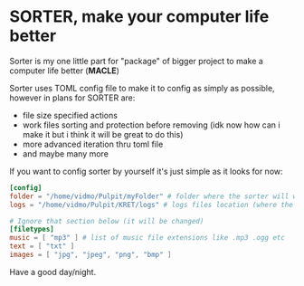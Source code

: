 # SORTER, make your computer life better
Sorter is my one little part for "package" of bigger project to make a computer life better (**MACLE**)

Sorter uses TOML config file to make it to config as simply as possible, however in plans for SORTER are:

- file size specified actions
- work files sorting and protection before removing (idk now how can i make it but i think it will be great to do this)
- more advanced iteration thru toml file
- and maybe many more


If you want to config sorter by yourself it's just simple as it looks for now:
```toml
[config]
folder = "/home/vidmo/Pulpit/myFolder" # folder where the sorter will work on
logs = "/home/vidmo/Pulpit/KRET/logs" # logs files location (where the logs stored)

# Ignore that section below (it will be changed)
[filetypes]
music = [ "mp3" ] # list of music file extensions like .mp3 .ogg etc
text = [ "txt" ]
images = [ "jpg", "jpeg", "png", "bmp" ]
```
  Have a good day/night.
  
